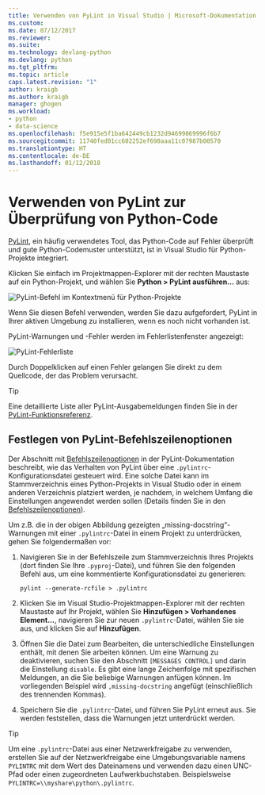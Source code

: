 ```yaml
---
title: Verwenden von PyLint in Visual Studio | Microsoft-Dokumentation
ms.custom: 
ms.date: 07/12/2017
ms.reviewer: 
ms.suite: 
ms.technology: devlang-python
ms.devlang: python
ms.tgt_pltfrm: 
ms.topic: article
caps.latest.revision: "1"
author: kraigb
ms.author: kraigb
manager: ghogen
ms.workload:
- python
- data-science
ms.openlocfilehash: f5e915e5f1ba642449cb1232d94699069996f6b7
ms.sourcegitcommit: 11740fed01cc602252ef698aaa11c07987b00570
ms.translationtype: HT
ms.contentlocale: de-DE
ms.lasthandoff: 01/12/2018
---
```

# <a name="using-pylint-to-check-python-code"></a>Verwenden von PyLint zur Überprüfung von Python-Code

[PyLint](https://www.pylint.org/), ein häufig verwendetes Tool, das Python-Code auf Fehler überprüft und gute Python-Codemuster unterstützt, ist in Visual Studio für Python-Projekte integriert.

Klicken Sie einfach im Projektmappen-Explorer mit der rechten Maustaste auf ein Python-Projekt, und wählen Sie **Python > PyLint ausführen...** aus:

![PyLint-Befehl im Kontextmenü für Python-Projekte](media/code-pylint-command.png)

Wenn Sie diesen Befehl verwenden, werden Sie dazu aufgefordert, PyLint in Ihrer aktiven Umgebung zu installieren, wenn es noch nicht vorhanden ist.

PyLint-Warnungen und -Fehler werden im Fehlerlistenfenster angezeigt:

![PyLint-Fehlerliste](media/code-pylint-error-list.png)

Durch Doppelklicken auf einen Fehler gelangen Sie direkt zu dem Quellcode, der das Problem verursacht.

> [!Tip]
> Eine detaillierte Liste aller PyLint-Ausgabemeldungen finden Sie in der [PyLint-Funktionsreferenz](https://pylint.readthedocs.io/en/latest/technical_reference/features.html).

## <a name="setting-pylint-command-line-options"></a>Festlegen von PyLint-Befehlszeilenoptionen

Der Abschnitt mit [Befehlszeilenoptionen](https://pylint.readthedocs.io/en/latest/user_guide/run.html#command-line-options) in der PyLint-Dokumentation beschreibt, wie das Verhalten von PyLint über eine `.pylintrc`-Konfigurationsdatei gesteuert wird. Eine solche Datei kann im Stammverzeichnis eines Python-Projekts in Visual Studio oder in einem anderen Verzeichnis platziert werden, je nachdem, in welchem Umfang die Einstellungen angewendet werden sollen (Details finden Sie in den [Befehlszeilenoptionen](https://pylint.readthedocs.io/en/latest/user_guide/run.html#command-line-options)).

Um z.B. die in der obigen Abbildung gezeigten „missing-docstring“-Warnungen mit einer `.pylintrc`-Datei in einem Projekt zu unterdrücken, gehen Sie folgendermaßen vor:

1. Navigieren Sie in der Befehlszeile zum Stammverzeichnis Ihres Projekts (dort finden Sie Ihre `.pyproj`-Datei), und führen Sie den folgenden Befehl aus, um eine kommentierte Konfigurationsdatei zu generieren:

   ```command
   pylint --generate-rcfile > .pylintrc
   ```

1. Klicken Sie im Visual Studio-Projektmappen-Explorer mit der rechten Maustaste auf Ihr Projekt, wählen Sie **Hinzufügen > Vorhandenes Element...**, navigieren Sie zur neuen `.pylintrc`-Datei, wählen Sie sie aus, und klicken Sie auf **Hinzufügen**.

1. Öffnen Sie die Datei zum Bearbeiten, die unterschiedliche Einstellungen enthält, mit denen Sie arbeiten können. Um eine Warnung zu deaktivieren, suchen Sie den Abschnitt `[MESSAGES CONTROL]` und darin die Einstellung `disable`. Es gibt eine lange Zeichenfolge mit spezifischen Meldungen, an die Sie beliebige Warnungen anfügen können. Im vorliegenden Beispiel wird `,missing-docstring` angefügt (einschließlich des trennenden Kommas).

1. Speichern Sie die `.pylintrc`-Datei, und führen Sie PyLint erneut aus. Sie werden feststellen, dass die Warnungen jetzt unterdrückt werden.

> [!Tip]
> Um eine `.pylintrc`-Datei aus einer Netzwerkfreigabe zu verwenden, erstellen Sie auf der Netzwerkfreigabe eine Umgebungsvariable namens `PYLINTRC` mit dem Wert des Dateinamens und verwenden dazu einen UNC-Pfad oder einen zugeordneten Laufwerkbuchstaben. Beispielsweise `PYLINTRC=\\myshare\python\.pylintrc`.
